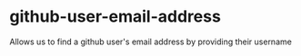 # github-user-email-address
Allows us to find a github user's email address by providing their username
